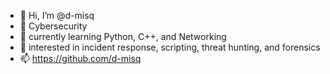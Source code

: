 - 👋 Hi, I’m @d-misq
- 👀 Cybersecurity
- 🌱 currently learning Python, C++, and Networking
- 💞️ interested in incident response, scripting, threat hunting, and forensics
- 📫 https://github.com/d-misq

<!---
d-misq/d-misq is a ✨ special ✨ repository because its `README.md` (this file) appears on your GitHub profile.
You can click the Preview link to take a look at your changes.
--->
